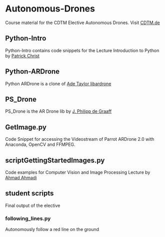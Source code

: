 # Autonomous-Drones
Course material for the CDTM Elective Autonomous Drones. Visit [CDTM.de](http://www.cdtm.de)

## Python-Intro
Python-Intro contains code snippets for the Lecture Introduction to Python by [Patrick Christ](https://github.com/PatrickChrist)

## Python-ARDrone
Python ARDrone is a clone of [Ade Taylor libardrone](https://github.com/adetaylor/python-ardrone)

## PS_Drone
PS_Drone is the AR Drone lib by [J. Philipp de Graaff](http://www.playsheep.de/drone/)

## GetImage.py
Code Snippet for accessing the Videostream of Parrot ARDrone 2.0 with Anaconda, OpenCV and FFMPEG.

## scriptGettingStartedImages.py
Code examples for Computer Vision and Image Processing Lecture by [Ahmad Ahmadi](http://campar.in.tum.de/Main/AhmadAhmadi) 

## student scripts
Final output of the elective

### following_lines.py
Autonomously follow a red line on the ground